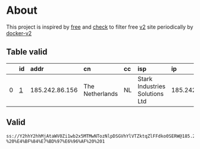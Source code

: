 
# About

This project is inspired by [free](https://github.com/freefq/free) and [check](https://github.com/yeahwu/check) to filter free [v2](https://github.com/v2fly/v2ray-core) site periodically by [docker-v2](https://hub.docker.com/r/v2ray/official)

    

## Table valid
|    | id                 | addr           | cn              | cc   | isp                            | ip             | chatgpt          |
|---:|:-------------------|:---------------|:----------------|:-----|:-------------------------------|:---------------|:-----------------|
|  0 | [1](config/1.json) | 185.242.86.156 | The Netherlands | NL   | Stark Industries Solutions Ltd | 185.242.86.156 | Yes (Region: NL) |

## Valid
```
ss://Y2hhY2hhMjAtaWV0Zi1wb2x5MTMwNTozNlpDSGVhYlVTZktqZlFFdko0SERW@185.242.86.156:54170#github.com/freefq%20-%20%E4%BF%84%E7%BD%97%E6%96%AF%20%201
```

